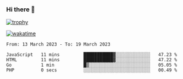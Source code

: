 ### Hi there 👋

[![trophy](https://github-profile-trophy.vercel.app/?username=cxnky&theme=dracula)](https://github.com/ryo-ma/github-profile-trophy)

[![wakatime](https://wakatime.com/badge/user/1c39c599-5497-41b9-a5be-2c4676e7fd23.svg)](https://wakatime.com/@1c39c599-5497-41b9-a5be-2c4676e7fd23)
<!--START_SECTION:waka-->

```text
From: 13 March 2023 - To: 19 March 2023

JavaScript   11 mins         ███████████▓░░░░░░░░░░░░░   47.23 %
HTML         11 mins         ███████████▓░░░░░░░░░░░░░   47.22 %
Go           1 min           █▒░░░░░░░░░░░░░░░░░░░░░░░   05.05 %
PHP          0 secs          ░░░░░░░░░░░░░░░░░░░░░░░░░   00.49 %
```

<!--END_SECTION:waka-->
